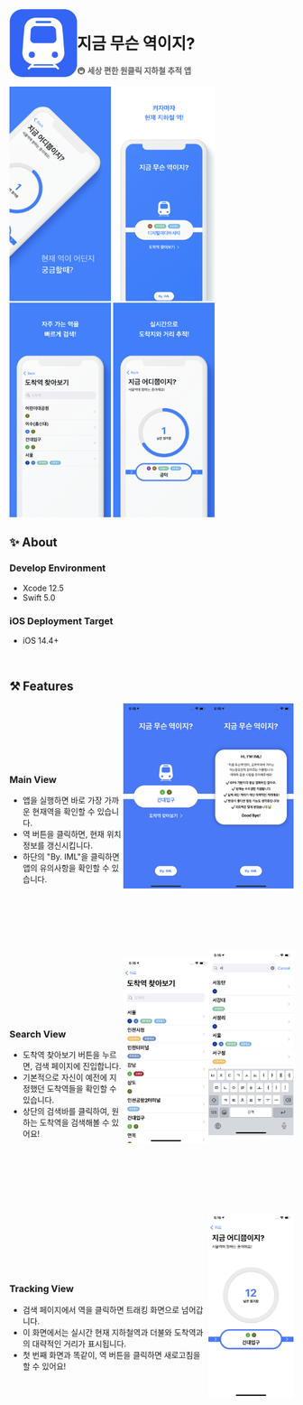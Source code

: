 <img align="left" width="120" height="120" src="https://github.com/iml1111/What-station-is-this/blob/main/docs/icon.png" alt="icon">

# 지금 무슨 역이지?
> 🚇 **세상 편한 원클릭 지하철 추적 앱**
> <br/>
<div display="flex">
  <img width="180" height="380" src="https://github.com/iml1111/What-station-is-this/blob/main/docs/preview1.png" alt="01.png">
  <img width="180" height="380" src="https://github.com/iml1111/What-station-is-this/blob/main/docs/preview2.png" alt="02.png">
  <img width="180" height="380" src="https://github.com/iml1111/What-station-is-this/blob/main/docs/preview3.png" alt="03.png">
  <img width="180" height="380" src="https://github.com/iml1111/What-station-is-this/blob/main/docs/preview4.png" alt="04.png">
</div>



## ✨ About
### Develop Environment
- Xcode 12.5
- Swift 5.0
### iOS Deployment Target
- iOS 14.4+
<br/>

## ⚒ Features

<img src="https://github.com/iml1111/What-station-is-this/blob/main/docs/ft2.png" align="right" width="30%">

<img src="https://github.com/iml1111/What-station-is-this/blob/main/docs/ft1.png" align="right" width="30%">

<br/><br/><br/><br/><br/><br/>

<h3>Main View</h3>
<ul>
  <li>앱을 실행하면 바로 가장 가까운 현재역을 확인할 수 있습니다.</li>
  <li>역 버튼을 클릭하면, 현재 위치 정보를 갱신시킵니다.</li>
  <li>하단의 "By. IML"을 클릭하면 앱의 유의사항을 확인할 수 있습니다.</li>
</ul>

<br/><br/><br/><br/><br/><br/>
<img src="https://github.com/iml1111/What-station-is-this/blob/main/docs/ft4.png" align="right" width="30%">

<img src="https://github.com/iml1111/What-station-is-this/blob/main/docs/ft3.png" align="right" width="30%">

<br/><br/><br/><br/><br/><br/>

<h3>Search View</h3>
<ul>
  <li>도착역 찾아보기 버튼을 누르면, 검색 페이지에 진입합니다.</li>
  <li>기본적으로 자신이 예전에 지정했던 도착역들을 확인할 수 있습니다.</li>
  <li>상단의 검색바를 클릭하여, 원하는 도착역을 검색해볼 수 있어요!</li>
</ul>

<br/><br/><br/><br/><br/><br/>

<img src="https://github.com/iml1111/What-station-is-this/blob/main/docs/ft5.png" align="right" width="30%">

<br/><br/><br/><br/><br/><br/>

<h3>Tracking View</h3>
<ul>
  <li>검색 페이지에서 역을 클릭하면 트래킹 화면으로 넘어갑니다.</li>
  <li>이 화면에서는 실시간 현재 지하철역과 더불와 도착역과의 대략적인 거리가 표시됩니다.</li>
  <li>첫 번째 화면과 똑같이, 역 버튼을 클릭하면 새로고침을 할 수 있어요!</li>
</ul>

